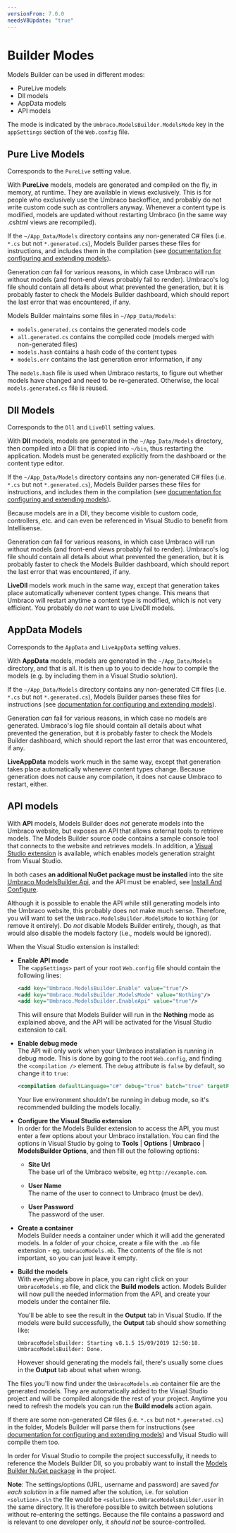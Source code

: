 ```yaml
---
versionFrom: 7.0.0
needsV8Update: "true"
---
```


# Builder Modes

Models Builder can be used in different modes:

* PureLive models
* Dll models
* AppData models
* API models

The mode is indicated by the `Umbraco.ModelsBuilder.ModelsMode` key in the `appSettings` section of the `Web.config` file.

## Pure Live Models

Corresponds to the `PureLive` setting value.

With **PureLive** models, models are generated and compiled on the fly, in memory, at runtime. They are available in views exclusively. This is for people who exclusively use the Umbraco backoffice, and probably do not write custom code such as controllers anyway. Whenever a content type is modified, models are updated without restarting Umbraco (in the same way .cshtml views are recompiled).

If the `~/App_Data/Models` directory contains any non-generated C# files (i.e. `*.cs` but not `*.generated.cs`), Models Builder parses these files for instructions, and includes them in the compilation (see [documentation for configuring and extending models](Control-Generation.md)).

Generation _can_ fail for various reasons, in which case Umbraco will run without models (and front-end views probably fail to render). Umbraco's log file should contain all details about what prevented the generation, but it is probably faster to check the Models Builder dashboard, which should report the last error that was encountered, if any.

Models Builder maintains some files in `~/App_Data/Models`:

* `models.generated.cs` contains the generated models code
* `all.generated.cs` contains the compiled code (models merged with non-generated files)
* `models.hash` contains a hash code of the content types
* `models.err` contains the last generation error information, if any

The `models.hash` file is used when Umbraco restarts, to figure out whether models have changed and need to be re-generated. Otherwise, the local `models.generated.cs` file is reused.

## Dll Models

Corresponds to the `Dll` and `LiveDll` setting values.

With **Dll** models, models are generated in the `~/App_Data/Models` directory, then compiled into a Dll that is copied into `~/bin`, thus restarting the application. Models must be generated explicitly from the dashboard or the content type editor.

If the `~/App_Data/Models` directory contains any non-generated C# files (i.e. `*.cs` but not `*.generated.cs`), Models Builder parses these files for instructions, and includes them in the compilation (see [documentation for configuring and extending models](Control-Generation.md)).

Because models are in a Dll, they become visible to custom code, controllers, etc. and can even be referenced in Visual Studio to benefit from Intellisense.

Generation _can_ fail for various reasons, in which case Umbraco will run without models (and front-end views probably fail to render). Umbraco's log file should contain all details about what prevented the generation, but it is probably faster to check the Models Builder dashboard, which should report the last error that was encountered, if any.

**LiveDll** models work much in the same way, except that generation takes place automatically whenever content types change. This means that Umbraco will restart anytime a content type is modified, which is not very efficient. You probably do _not_ want to use LiveDll models.

## AppData Models

Corresponds to the `AppData` and `LiveAppData` setting values.

With **AppData** models, models are generated in the `~/App_Data/Models` directory, and that is all. It is then up to you to decide how to compile the models (e.g. by including them in a Visual Studio solution).

If the `~/App_Data/Models` directory contains any non-generated C# files (i.e. `*.cs` but not `*.generated.cs`), Models Builder parses these files for instructions (see [documentation for configuring and extending models](Control-Generation.md)).

Generation _can_ fail for various reasons, in which case no models are generated. Umbraco's log file should contain all details about what prevented the generation, but it is probably faster to check the Models Builder dashboard, which should report the last error that was encountered, if any.

**LiveAppData** models work much in the same way, except that generation takes place automatically whenever content types change. Because generation does not cause any compilation, it does not cause Umbraco to restart, either.

## API models

With **API** models, Models Builder does _not_ generate models into the Umbraco website, but exposes an API that allows external tools to retrieve models. The Models Builder source code contains a sample console tool that connects to the website and retrieves models. In addition, a [Visual Studio extension](https://marketplace.visualstudio.com/items?itemName=ZpqrtBnk.UmbracoModelsBuilderExtension) is available, which enables models generation straight from Visual Studio.

In both cases **an additional NuGet package must be installed** into the site [Umbraco.ModelsBuilder.Api](https://www.nuget.org/packages/Umbraco.ModelsBuilder.Api/), and the API must be enabled, see [Install And Configure](Install-And-Configure.md).

Although it is possible to enable the API while still generating models into the Umbraco website, this probably does not make much sense. Therefore, you will want to set the `Umbraco.ModelsBuilder.ModelsMode` to `Nothing` (or remove it entirely). Do _not_ disable Models Builder entirely, though, as that would also disable the models factory (i.e., models would be ignored).

When the Visual Studio extension is installed:

- **Enable API mode**  
  The `<appSettings>` part of your root `Web.config` file should contain the following lines:
  
  ```xml
  <add key="Umbraco.ModelsBuilder.Enable" value="true"/>
  <add key="Umbraco.ModelsBuilder.ModelsMode" value="Nothing"/>
  <add key="Umbraco.ModelsBuilder.EnableApi" value="true"/>
  ```

  This will ensure that Models Builder will run in the **Nothing** mode as explained above, and the API will be activated for the Visual Studio extension to call.

- **Enable debug mode**  
  The API will only work when your Umbraco installation is running in debug mode. This is done by going to the root `Web.config`, and finding the `<compilation />` element. The `debug` attribute is `false` by default, so change it to `true`:

  ```xml
  <compilation defaultLanguage="c#" debug="true" batch="true" targetFramework="4.7.2" numRecompilesBeforeAppRestart="50" />
  ```
  
  Your live environment shouldn't be running in debug mode, so it's recommended building the models locally.
  
- **Configure the Visual Studio extension**  
  In order for the Models Builder extension to access the API, you must enter a few options about your Umbraco installation. You can find the options in Visual Studio by going to **Tools** | **Options** | **Umbraco** | **ModelsBuilder Options**, and then fill out the following options:
  
    * **Site Url**  
      The base url of the Umbraco website, eg `http://example.com`.

    * **User Name**  
      The name of the user to connect to Umbraco (must be dev).

    * **User Password**  
        The password of the user.
    
- **Create a container**  
  Models Builder needs a container under which it will add the generated models. In a folder of your choice, create a file with the `.mb` file extension - eg. `UmbracoModels.mb`. The contents of the file is not important, so you can just leave it empty.
  
- **Build the models**  
  With everything above in place, you can right click on your `UmbracoModels.mb` file, and click the **Build models** action. Models Builder will now pull the needed information from the API, and create your models under the container file.
  
  You'll be able to see the result in the **Output** tab in Visual Studio. If the models were build successfully, the **Output** tab should show something like:
  
  ```
  UmbracoModelsBuilder: Starting v8.1.5 15/09/2019 12:50:18.
  UmbracoModelsBuilder: Done.
  ```
  
  However should generating the models fail, there's usually some clues in the **Output** tab about what when wrong.
  
The files you'll now find under the `UmbracoModels.mb` container file are the generated models. They are automatically added to the Visual Studio project and will be compiled alongside the rest of your project. Anytime you need to refresh the models you can run the **Build models** action again.

If there are some non-generated C# files (i.e. `*.cs` but not `*.generated.cs`) in the folder, Models Builder will parse them for instructions (see [documentation for configuring and extending models](Control-Generation.md)) and Visual Studio will compile them too.

In order for Visual Studio to compile the project successfully, it needs to reference the Models Builder Dll, so you probably want to install the [Models Builder NuGet package](https://www.nuget.org/packages/Umbraco.ModelsBuilder/) in the project.

**Note**: The settings/options (URL, username and password) are saved _for each solution_ in a file named after the solution, i.e. for solution `<solution>.sln` the file would be `<solution>.UmbracoModelsBuilder.user` in the same directory. It is therefore possible to switch between solutions without re-entering the settings. Because the file contains a password and is relevant to one developer only, it _should not_ be source-controlled.
